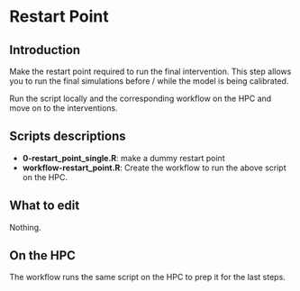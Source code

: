 # Restart Point

## Introduction

Make the restart point required to run the final intervention. This step allows
you to run the final simulations before / while the model is being calibrated.

Run the script locally and the corresponding workflow on the HPC and move on to
the interventions.

## Scripts descriptions

- **0-restart_point_single.R**: make a dummy restart point
- **workflow-restart_point.R**: Create the workflow to run the above script on
the HPC.

## What to edit

Nothing.

## On the HPC

The workflow runs the same script on the HPC to prep it for the last steps.
